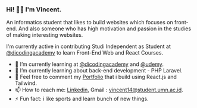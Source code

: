 ### Hi! 👋🏻 I'm Vincent.

An informatics student that likes to build websites which focuses on front-end. And also someone who has high motivation and passion in the studies of making interesting websites.

I'm currently active in contributing Studi Independent as Student at <a href="https://github.com/dicodingacademy">@dicodingacademy</a> to learn Front-End Web and React Courses.

- 🔭 I’m currently learning at <a href="https://github.com/dicodingacademy">@dicodingacademy</a> and <a href="https://github.com/udemy">@udemy</a>.
- 🌱 I’m currently learning about back-end development - PHP Laravel.
- 💬 Feel free to comment my [Portfolio](https://vincent-github-io.vercel.app/) that i build using React.js and Tailwind.
- 📫 How to reach me: [Linkedin](https://www.linkedin.com/in/vincent-240775185/), Gmail : vincent14@student.umn.ac.id.
- ⚡ Fun fact: i like sports and learn bunch of new things.
